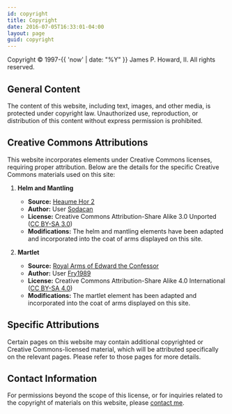 ```yaml
---
id: copyright
title: Copyright
date: 2016-07-05T16:33:01-04:00
layout: page
guid: copyright
---
```


Copyright &copy; 1997-{{ 'now' | date: "%Y" }} James P. Howard, II. All rights reserved.

## General Content

The content of this website, including text, images, and other media, is
protected under copyright law. Unauthorized use, reproduction, or distribution
of this content without express permission is prohibited.

## Creative Commons Attributions

This website incorporates elements under Creative Commons licenses, requiring
proper attribution. Below are the details for the specific Creative Commons
materials used on this site:

1. **Helm and Mantling**
   - **Source:** [Heaume Hor 2](https://commons.wikimedia.org/wiki/Category:SVG_coat_of_arms_elements_-_mantlings#/media/File:Heaume_Hor_2.svg)
   - **Author:** User [Sodacan](https://commons.wikimedia.org/wiki/User:Sodacan)
   - **License:** Creative Commons Attribution-Share Alike 3.0 Unported ([CC BY-SA 3.0](https://creativecommons.org/licenses/by-sa/3.0/))
   - **Modifications:** The helm and mantling elements have been adapted and incorporated into the coat of arms displayed on this site.

2. **Martlet**
   - **Source:** [Royal Arms of Edward the Confessor](https://commons.wikimedia.org/wiki/File:Royal_Arms_of_Edward_the_Confessor.svg)
   - **Author:** User [Fry1989](https://commons.wikimedia.org/wiki/User:Fry1989)
   - **License:** Creative Commons Attribution-Share Alike 4.0 International ([CC BY-SA 4.0](https://creativecommons.org/licenses/by-sa/4.0/))
   - **Modifications:** The martlet element has been adapted and incorporated
     into the coat of arms displayed on this site.

## Specific Attributions

Certain pages on this website may contain additional copyrighted or Creative
Commons-licensed material, which will be attributed specifically on the relevant
pages. Please refer to those pages for more details.

## Contact Information

For permissions beyond the scope of this license, or for inquiries related to
the copyright of materials on this website, please [contact me](/contact).
